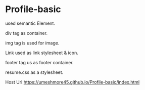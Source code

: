 # Profile-basic

used semantic Element.

div tag as container.

img tag is used for image.

Link used as link stylesheet & icon.

footer tag us as footer container.

resume.css as a stylesheet. 

Host Url:https://umeshmore45.github.io/Profile-basic/index.html

